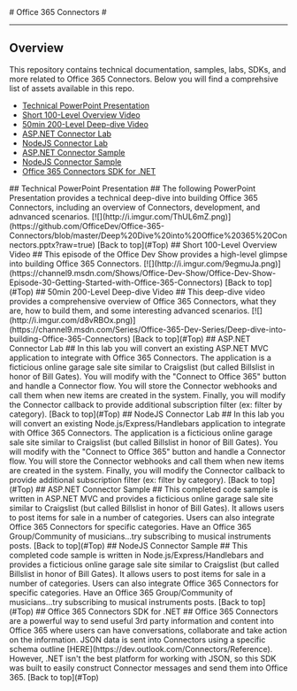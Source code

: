 <a name="Top" />
# Office 365 Connectors #

---

## Overview ##
This repository contains technical documentation, samples, labs, SDKs, and more related to Office 365 Connectors. Below you will find a comprehsive list of assets available in this repo.

- [Technical PowerPoint Presentation](#PPTX)
- [Short 100-Level Overview Video](#Vid1)
- [50min 200-Level Deep-dive Video](#Vid2)
- [ASP.NET Connector Lab](#AspLab)
- [NodeJS Connector Lab](#NodeLab)
- [ASP.NET Connector Sample](#AspSample)
- [NodeJS Connector Sample](#NodeSample)
- [Office 365 Connectors SDK for .NET](#ConnectorsSDK)


<a name="PPTX" />
## Technical PowerPoint Presentation ##
The following PowerPoint Presentation provides a technical deep-dive into building Office 365 Connectors, including an overview of Connectors, development, and adnvanced scenarios.
[![](http://i.imgur.com/ThUL6mZ.png)](https://github.com/OfficeDev/Office-365-Connectors/blob/master/Deep%20Dive%20into%20Office%20365%20Connectors.pptx?raw=true)
[Back to top](#Top)

<a name="Vid1" />
## Short 100-Level Overview Video ##
This episode of the Office Dev Show provides a high-level glimpse into building Office 365 Connectors.
[![](http://i.imgur.com/9egmuJa.png)](https://channel9.msdn.com/Shows/Office-Dev-Show/Office-Dev-Show-Episode-30-Getting-Started-with-Office-365-Connectors)
[Back to top](#Top)

<a name="Vid2" />
## 50min 200-Level Deep-dive Video ##
This deep-dive video provides a comprehensive overview of Office 365 Connectors, what they are, how to build them, and some interesting advanced scenarios.
[![](http://i.imgur.com/d8vRBOx.png)](https://channel9.msdn.com/Series/Office-365-Dev-Series/Deep-dive-into-building-Office-365-Connectors)
[Back to top](#Top)

<a name="AspLab" />
## ASP.NET Connector Lab ##
In this lab you will convert an existing ASP.NET MVC application to integrate with Office 365 Connectors. The application is a ficticious online garage sale site similar to Craigslist (but called Billslist in honor of Bill Gates). You will modify with the "Connect to Office 365" button and handle a Connector flow. You will store the Connector webhooks and call them when new items are created in the system. Finally, you will modify the Connector callback to provide additional subscription filter (ex: filter by category). 
[Back to top](#Top)

<a name="NodeLab" />
## NodeJS Connector Lab ##
In this lab you will convert an existing Node.js/Express/Handlebars application to integrate with Office 365 Connectors. The application is a ficticious online garage sale site similar to Craigslist (but called Billslist in honor of Bill Gates). You will modify with the "Connect to Office 365" button and handle a Connector flow. You will store the Connector webhooks and call them when new items are created in the system. Finally, you will modify the Connector callback to provide additional subscription filter (ex: filter by category).
[Back to top](#Top)

<a name="AspSample" />
## ASP.NET Connector Sample ##
This completed code sample is written in ASP.NET MVC and provides a ficticious online garage sale site similar to Craigslist (but called Billslist in honor of Bill Gates). It allows users to post items for sale in a number of categories. Users can also integrate Office 365 Connectors for specific categories. Have an Office 365 Group/Community of musicians...try subscribing to musical instruments posts.
[Back to top](#Top)

<a name="NodeSample" />
## NodeJS Connector Sample ##
This completed code sample is written in Node.js/Express/Handlebars and provides a ficticious online garage sale site similar to Craigslist (but called Billslist in honor of Bill Gates). It allows users to post items for sale in a number of categories. Users can also integrate Office 365 Connectors for specific categories. Have an Office 365 Group/Community of musicians...try subscribing to musical instruments posts.
[Back to top](#Top)

<a name="ConnectorsSDK" />
## Office 365 Connectors SDK for .NET ##
Office 365 Connectors are a powerful way to send useful 3rd party information and content into Office 365 where users can have conversations, collaborate and take action on the information. JSON data is sent into Connectors using a specific schema outline [HERE](https://dev.outlook.com/Connectors/Reference). However, .NET isn't the best platform for working with JSON, so this SDK was built to easily construct Connector messages and send them into Office 365.
[Back to top](#Top)
